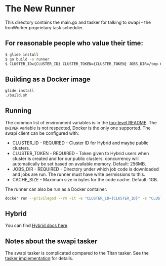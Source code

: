 # The New Runner

This directory contains the main.go and tasker for talking to swapi - the
IronWorker proprietary task scheduler.

## For reasonable people who value their time:

```sh
$ glide install
$ go build -o runner
$ CLUSTER_ID={CLUSTER_ID} CLUSTER_TOKEN={CLUSTER_TOKEN} JOBS_DIR=/tmp CONCURRENCY=4 ./runner
```

## Building as a Docker image

```sh
glide install
./build.sh
```

## Running

The common list of environment variables is in the [top-level
README](../README.md). The `DRIVER` variable is not respected, Docker is the
only one supported. The swapi client can be configured with:

* CLUSTER_ID - REQUIRED - Cluster ID for Hybrid and maybe public clusters. 
* CLUSTER_TOKEN - REQUIRED - Token given to Hybrid users when cluster is created and for our public clusters. 
  concurrency will automatically be set based on available memory. Default: 256MB. 
* JOBS_DIR - REQUIRED - Directory under which job code is downloaded and jobs are run.
  The runner must have write permissions to this.
* CACHE_SIZE - Maximum size in bytes for the code cache. Default: 1GB.

The runner can also be run as a Docker container.

```sh
docker run --privileged --rm -it -e "CLUSTER_ID={CLUSTER_ID}" -e "CLUSTER_TOKEN={CLUSTER_TOKEN}" iron/runner:beta
```

## Hybrid

You can find [Hybrid docs here](https://github.com/iron-io/docs/blob/gh-pages/worker/hybrid/README.md). 

## Notes about the swapi tasker

The swapi tasker is complicated compared to the Titan tasker. See the [tasker
implementation](swapi/gofer/swapi.go) for details.
